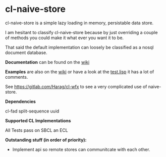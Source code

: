 # cl-naive-store

cl-naive-store is a simple lazy loading in memory, persistable data store. 

I am hesitant to classify cl-naive-store because by just overriding a couple 
of methods you could make it what ever you want it to be. 

That said the default implementation can loosely be classified as a nosql 
document database. 

**Documentation** can be found on the [wiki](https://gitlab.com/Harag/cl-naive-store/wikis/home)

**Examples** are also on the [wiki](https://gitlab.com/Harag/cl-naive-store/wikis/examples) 
or have a look at the [test.lisp](https://gitlab.com/Harag/cl-naive-store/blob/master/tests/tests.lisp)
it has a lot of comments.

See https://gitlab.com/Harag/cl-wfx to see a very complicated use of 
naive-store.

**Dependencies**

cl-fad
split-sequence
uuid

**Supported CL Implementations**

All Tests pass on SBCL an ECL

**Outstanding stuff (in order of priority):**
- Implement api so remote stores can communitcate with each other.